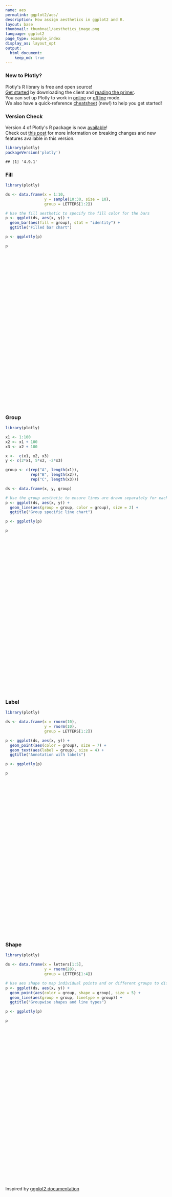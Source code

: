 ```yaml
---
name: aes
permalink: ggplot2/aes/
description: How assign aesthetics in ggplot2 and R.
layout: base
thumbnail: thumbnail/aesthetics_image.png
language: ggplot2
page_type: example_index
display_as: layout_opt
output:
  html_document:
    keep_md: true
---
```




### New to Plotly?

Plotly's R library is free and open source!<br>
[Get started](https://plot.ly/r/getting-started/) by downloading the client and [reading the primer](https://plot.ly/r/getting-started/).<br>
You can set up Plotly to work in [online](https://plot.ly/r/getting-started/#hosting-graphs-in-your-online-plotly-account) or [offline](https://plot.ly/r/offline/) mode.<br>
We also have a quick-reference [cheatsheet](https://images.plot.ly/plotly-documentation/images/r_cheat_sheet.pdf) (new!) to help you get started!

### Version Check

Version 4 of Plotly's R package is now [available](https://plot.ly/r/getting-started/#installation)!<br>
Check out [this post](http://moderndata.plot.ly/upgrading-to-plotly-4-0-and-above/) for more information on breaking changes and new features available in this version.


```r
library(plotly)
packageVersion('plotly')
```

```
## [1] '4.9.1'
```

### Fill


```r
library(plotly)

ds <- data.frame(x = 1:10,
                 y = sample(10:30, size = 10),
                 group = LETTERS[1:2])

# Use the fill aesthetic to specify the fill color for the bars
p <- ggplot(ds, aes(x, y)) +
  geom_bar(aes(fill = group), stat = "identity") +
  ggtitle("Filled bar chart")

p <- ggplotly(p)

p
```

<div id="htmlwidget-8f5d4b1f737844591c9a" style="width:672px;height:480px;" class="plotly html-widget"></div>
<script type="application/json" data-for="htmlwidget-8f5d4b1f737844591c9a">{"x":{"data":[{"orientation":"v","width":[0.9,0.9,0.9,0.9,0.899999999999999],"base":[0,0,0,0,0],"x":[1,3,5,7,9],"y":[20,16,26,14,28],"text":["x:  1<br />y: 20","x:  3<br />y: 16","x:  5<br />y: 26","x:  7<br />y: 14","x:  9<br />y: 28"],"type":"bar","marker":{"autocolorscale":false,"color":"rgba(248,118,109,1)","line":{"width":1.88976377952756,"color":"transparent"}},"name":"A","legendgroup":"A","showlegend":true,"xaxis":"x","yaxis":"y","hoverinfo":"text","frame":null},{"orientation":"v","width":[0.9,0.9,0.9,0.899999999999999,0.899999999999999],"base":[0,0,0,0,0],"x":[2,4,6,8,10],"y":[29,11,22,21,15],"text":["x:  2<br />y: 29","x:  4<br />y: 11","x:  6<br />y: 22","x:  8<br />y: 21","x: 10<br />y: 15"],"type":"bar","marker":{"autocolorscale":false,"color":"rgba(0,191,196,1)","line":{"width":1.88976377952756,"color":"transparent"}},"name":"B","legendgroup":"B","showlegend":true,"xaxis":"x","yaxis":"y","hoverinfo":"text","frame":null}],"layout":{"margin":{"t":43.7625570776256,"r":7.30593607305936,"b":40.1826484018265,"l":37.2602739726027},"plot_bgcolor":"rgba(235,235,235,1)","paper_bgcolor":"rgba(255,255,255,1)","font":{"color":"rgba(0,0,0,1)","family":"","size":14.6118721461187},"title":{"text":"Filled bar chart","font":{"color":"rgba(0,0,0,1)","family":"","size":17.5342465753425},"x":0,"xref":"paper"},"xaxis":{"domain":[0,1],"automargin":true,"type":"linear","autorange":false,"range":[0.0550000000000001,10.945],"tickmode":"array","ticktext":["2.5","5.0","7.5","10.0"],"tickvals":[2.5,5,7.5,10],"categoryorder":"array","categoryarray":["2.5","5.0","7.5","10.0"],"nticks":null,"ticks":"outside","tickcolor":"rgba(51,51,51,1)","ticklen":3.65296803652968,"tickwidth":0.66417600664176,"showticklabels":true,"tickfont":{"color":"rgba(77,77,77,1)","family":"","size":11.689497716895},"tickangle":-0,"showline":false,"linecolor":null,"linewidth":0,"showgrid":true,"gridcolor":"rgba(255,255,255,1)","gridwidth":0.66417600664176,"zeroline":false,"anchor":"y","title":{"text":"x","font":{"color":"rgba(0,0,0,1)","family":"","size":14.6118721461187}},"hoverformat":".2f"},"yaxis":{"domain":[0,1],"automargin":true,"type":"linear","autorange":false,"range":[-1.45,30.45],"tickmode":"array","ticktext":["0","10","20","30"],"tickvals":[0,10,20,30],"categoryorder":"array","categoryarray":["0","10","20","30"],"nticks":null,"ticks":"outside","tickcolor":"rgba(51,51,51,1)","ticklen":3.65296803652968,"tickwidth":0.66417600664176,"showticklabels":true,"tickfont":{"color":"rgba(77,77,77,1)","family":"","size":11.689497716895},"tickangle":-0,"showline":false,"linecolor":null,"linewidth":0,"showgrid":true,"gridcolor":"rgba(255,255,255,1)","gridwidth":0.66417600664176,"zeroline":false,"anchor":"x","title":{"text":"y","font":{"color":"rgba(0,0,0,1)","family":"","size":14.6118721461187}},"hoverformat":".2f"},"shapes":[{"type":"rect","fillcolor":null,"line":{"color":null,"width":0,"linetype":[]},"yref":"paper","xref":"paper","x0":0,"x1":1,"y0":0,"y1":1}],"showlegend":true,"legend":{"bgcolor":"rgba(255,255,255,1)","bordercolor":"transparent","borderwidth":1.88976377952756,"font":{"color":"rgba(0,0,0,1)","family":"","size":11.689497716895},"y":0.93503937007874},"annotations":[{"text":"group","x":1.02,"y":1,"showarrow":false,"ax":0,"ay":0,"font":{"color":"rgba(0,0,0,1)","family":"","size":14.6118721461187},"xref":"paper","yref":"paper","textangle":-0,"xanchor":"left","yanchor":"bottom","legendTitle":true}],"hovermode":"closest","barmode":"relative"},"config":{"doubleClick":"reset","showSendToCloud":false},"source":"A","attrs":{"3e204f7cab9":{"fill":{},"x":{},"y":{},"type":"bar"}},"cur_data":"3e204f7cab9","visdat":{"3e204f7cab9":["function (y) ","x"]},"highlight":{"on":"plotly_click","persistent":false,"dynamic":false,"selectize":false,"opacityDim":0.2,"selected":{"opacity":1},"debounce":0},"shinyEvents":["plotly_hover","plotly_click","plotly_selected","plotly_relayout","plotly_brushed","plotly_brushing","plotly_clickannotation","plotly_doubleclick","plotly_deselect","plotly_afterplot","plotly_sunburstclick"],"base_url":"https://plot.ly"},"evals":[],"jsHooks":[]}</script>

### Group


```r
library(plotly)

x1 <- 1:100
x2 <- x1 + 100
x3 <- x2 + 100

x <-  c(x1, x2, x3)
y <- c(2*x1, 5*x2, -2*x3)

group <- c(rep("A", length(x1)),
           rep("B", length(x2)),
           rep("C", length(x3)))

ds <- data.frame(x, y, group)

# Use the group aesthetic to ensure lines are drawn separately for each group
p <- ggplot(ds, aes(x, y)) +
  geom_line(aes(group = group, color = group), size = 2) +
  ggtitle("Group specific line chart")

p <- ggplotly(p)

p
```

<div id="htmlwidget-bd0870018616dec19d04" style="width:672px;height:480px;" class="plotly html-widget"></div>
<script type="application/json" data-for="htmlwidget-bd0870018616dec19d04">{"x":{"data":[{"x":[1,2,3,4,5,6,7,8,9,10,11,12,13,14,15,16,17,18,19,20,21,22,23,24,25,26,27,28,29,30,31,32,33,34,35,36,37,38,39,40,41,42,43,44,45,46,47,48,49,50,51,52,53,54,55,56,57,58,59,60,61,62,63,64,65,66,67,68,69,70,71,72,73,74,75,76,77,78,79,80,81,82,83,84,85,86,87,88,89,90,91,92,93,94,95,96,97,98,99,100],"y":[2,4,6,8,10,12,14,16,18,20,22,24,26,28,30,32,34,36,38,40,42,44,46,48,50,52,54,56,58,60,62,64,66,68,70,72,74,76,78,80,82,84,86,88,90,92,94,96,98,100,102,104,106,108,110,112,114,116,118,120,122,124,126,128,130,132,134,136,138,140,142,144,146,148,150,152,154,156,158,160,162,164,166,168,170,172,174,176,178,180,182,184,186,188,190,192,194,196,198,200],"text":["x:   1<br />y:    2","x:   2<br />y:    4","x:   3<br />y:    6","x:   4<br />y:    8","x:   5<br />y:   10","x:   6<br />y:   12","x:   7<br />y:   14","x:   8<br />y:   16","x:   9<br />y:   18","x:  10<br />y:   20","x:  11<br />y:   22","x:  12<br />y:   24","x:  13<br />y:   26","x:  14<br />y:   28","x:  15<br />y:   30","x:  16<br />y:   32","x:  17<br />y:   34","x:  18<br />y:   36","x:  19<br />y:   38","x:  20<br />y:   40","x:  21<br />y:   42","x:  22<br />y:   44","x:  23<br />y:   46","x:  24<br />y:   48","x:  25<br />y:   50","x:  26<br />y:   52","x:  27<br />y:   54","x:  28<br />y:   56","x:  29<br />y:   58","x:  30<br />y:   60","x:  31<br />y:   62","x:  32<br />y:   64","x:  33<br />y:   66","x:  34<br />y:   68","x:  35<br />y:   70","x:  36<br />y:   72","x:  37<br />y:   74","x:  38<br />y:   76","x:  39<br />y:   78","x:  40<br />y:   80","x:  41<br />y:   82","x:  42<br />y:   84","x:  43<br />y:   86","x:  44<br />y:   88","x:  45<br />y:   90","x:  46<br />y:   92","x:  47<br />y:   94","x:  48<br />y:   96","x:  49<br />y:   98","x:  50<br />y:  100","x:  51<br />y:  102","x:  52<br />y:  104","x:  53<br />y:  106","x:  54<br />y:  108","x:  55<br />y:  110","x:  56<br />y:  112","x:  57<br />y:  114","x:  58<br />y:  116","x:  59<br />y:  118","x:  60<br />y:  120","x:  61<br />y:  122","x:  62<br />y:  124","x:  63<br />y:  126","x:  64<br />y:  128","x:  65<br />y:  130","x:  66<br />y:  132","x:  67<br />y:  134","x:  68<br />y:  136","x:  69<br />y:  138","x:  70<br />y:  140","x:  71<br />y:  142","x:  72<br />y:  144","x:  73<br />y:  146","x:  74<br />y:  148","x:  75<br />y:  150","x:  76<br />y:  152","x:  77<br />y:  154","x:  78<br />y:  156","x:  79<br />y:  158","x:  80<br />y:  160","x:  81<br />y:  162","x:  82<br />y:  164","x:  83<br />y:  166","x:  84<br />y:  168","x:  85<br />y:  170","x:  86<br />y:  172","x:  87<br />y:  174","x:  88<br />y:  176","x:  89<br />y:  178","x:  90<br />y:  180","x:  91<br />y:  182","x:  92<br />y:  184","x:  93<br />y:  186","x:  94<br />y:  188","x:  95<br />y:  190","x:  96<br />y:  192","x:  97<br />y:  194","x:  98<br />y:  196","x:  99<br />y:  198","x: 100<br />y:  200"],"type":"scatter","mode":"lines","line":{"width":7.55905511811024,"color":"rgba(248,118,109,1)","dash":"solid"},"hoveron":"points","name":"A","legendgroup":"A","showlegend":true,"xaxis":"x","yaxis":"y","hoverinfo":"text","frame":null},{"x":[101,102,103,104,105,106,107,108,109,110,111,112,113,114,115,116,117,118,119,120,121,122,123,124,125,126,127,128,129,130,131,132,133,134,135,136,137,138,139,140,141,142,143,144,145,146,147,148,149,150,151,152,153,154,155,156,157,158,159,160,161,162,163,164,165,166,167,168,169,170,171,172,173,174,175,176,177,178,179,180,181,182,183,184,185,186,187,188,189,190,191,192,193,194,195,196,197,198,199,200],"y":[505,510,515,520,525,530,535,540,545,550,555,560,565,570,575,580,585,590,595,600,605,610,615,620,625,630,635,640,645,650,655,660,665,670,675,680,685,690,695,700,705,710,715,720,725,730,735,740,745,750,755,760,765,770,775,780,785,790,795,800,805,810,815,820,825,830,835,840,845,850,855,860,865,870,875,880,885,890,895,900,905,910,915,920,925,930,935,940,945,950,955,960,965,970,975,980,985,990,995,1000],"text":["x: 101<br />y:  505","x: 102<br />y:  510","x: 103<br />y:  515","x: 104<br />y:  520","x: 105<br />y:  525","x: 106<br />y:  530","x: 107<br />y:  535","x: 108<br />y:  540","x: 109<br />y:  545","x: 110<br />y:  550","x: 111<br />y:  555","x: 112<br />y:  560","x: 113<br />y:  565","x: 114<br />y:  570","x: 115<br />y:  575","x: 116<br />y:  580","x: 117<br />y:  585","x: 118<br />y:  590","x: 119<br />y:  595","x: 120<br />y:  600","x: 121<br />y:  605","x: 122<br />y:  610","x: 123<br />y:  615","x: 124<br />y:  620","x: 125<br />y:  625","x: 126<br />y:  630","x: 127<br />y:  635","x: 128<br />y:  640","x: 129<br />y:  645","x: 130<br />y:  650","x: 131<br />y:  655","x: 132<br />y:  660","x: 133<br />y:  665","x: 134<br />y:  670","x: 135<br />y:  675","x: 136<br />y:  680","x: 137<br />y:  685","x: 138<br />y:  690","x: 139<br />y:  695","x: 140<br />y:  700","x: 141<br />y:  705","x: 142<br />y:  710","x: 143<br />y:  715","x: 144<br />y:  720","x: 145<br />y:  725","x: 146<br />y:  730","x: 147<br />y:  735","x: 148<br />y:  740","x: 149<br />y:  745","x: 150<br />y:  750","x: 151<br />y:  755","x: 152<br />y:  760","x: 153<br />y:  765","x: 154<br />y:  770","x: 155<br />y:  775","x: 156<br />y:  780","x: 157<br />y:  785","x: 158<br />y:  790","x: 159<br />y:  795","x: 160<br />y:  800","x: 161<br />y:  805","x: 162<br />y:  810","x: 163<br />y:  815","x: 164<br />y:  820","x: 165<br />y:  825","x: 166<br />y:  830","x: 167<br />y:  835","x: 168<br />y:  840","x: 169<br />y:  845","x: 170<br />y:  850","x: 171<br />y:  855","x: 172<br />y:  860","x: 173<br />y:  865","x: 174<br />y:  870","x: 175<br />y:  875","x: 176<br />y:  880","x: 177<br />y:  885","x: 178<br />y:  890","x: 179<br />y:  895","x: 180<br />y:  900","x: 181<br />y:  905","x: 182<br />y:  910","x: 183<br />y:  915","x: 184<br />y:  920","x: 185<br />y:  925","x: 186<br />y:  930","x: 187<br />y:  935","x: 188<br />y:  940","x: 189<br />y:  945","x: 190<br />y:  950","x: 191<br />y:  955","x: 192<br />y:  960","x: 193<br />y:  965","x: 194<br />y:  970","x: 195<br />y:  975","x: 196<br />y:  980","x: 197<br />y:  985","x: 198<br />y:  990","x: 199<br />y:  995","x: 200<br />y: 1000"],"type":"scatter","mode":"lines","line":{"width":7.55905511811024,"color":"rgba(0,186,56,1)","dash":"solid"},"hoveron":"points","name":"B","legendgroup":"B","showlegend":true,"xaxis":"x","yaxis":"y","hoverinfo":"text","frame":null},{"x":[201,202,203,204,205,206,207,208,209,210,211,212,213,214,215,216,217,218,219,220,221,222,223,224,225,226,227,228,229,230,231,232,233,234,235,236,237,238,239,240,241,242,243,244,245,246,247,248,249,250,251,252,253,254,255,256,257,258,259,260,261,262,263,264,265,266,267,268,269,270,271,272,273,274,275,276,277,278,279,280,281,282,283,284,285,286,287,288,289,290,291,292,293,294,295,296,297,298,299,300],"y":[-402,-404,-406,-408,-410,-412,-414,-416,-418,-420,-422,-424,-426,-428,-430,-432,-434,-436,-438,-440,-442,-444,-446,-448,-450,-452,-454,-456,-458,-460,-462,-464,-466,-468,-470,-472,-474,-476,-478,-480,-482,-484,-486,-488,-490,-492,-494,-496,-498,-500,-502,-504,-506,-508,-510,-512,-514,-516,-518,-520,-522,-524,-526,-528,-530,-532,-534,-536,-538,-540,-542,-544,-546,-548,-550,-552,-554,-556,-558,-560,-562,-564,-566,-568,-570,-572,-574,-576,-578,-580,-582,-584,-586,-588,-590,-592,-594,-596,-598,-600],"text":["x: 201<br />y: -402","x: 202<br />y: -404","x: 203<br />y: -406","x: 204<br />y: -408","x: 205<br />y: -410","x: 206<br />y: -412","x: 207<br />y: -414","x: 208<br />y: -416","x: 209<br />y: -418","x: 210<br />y: -420","x: 211<br />y: -422","x: 212<br />y: -424","x: 213<br />y: -426","x: 214<br />y: -428","x: 215<br />y: -430","x: 216<br />y: -432","x: 217<br />y: -434","x: 218<br />y: -436","x: 219<br />y: -438","x: 220<br />y: -440","x: 221<br />y: -442","x: 222<br />y: -444","x: 223<br />y: -446","x: 224<br />y: -448","x: 225<br />y: -450","x: 226<br />y: -452","x: 227<br />y: -454","x: 228<br />y: -456","x: 229<br />y: -458","x: 230<br />y: -460","x: 231<br />y: -462","x: 232<br />y: -464","x: 233<br />y: -466","x: 234<br />y: -468","x: 235<br />y: -470","x: 236<br />y: -472","x: 237<br />y: -474","x: 238<br />y: -476","x: 239<br />y: -478","x: 240<br />y: -480","x: 241<br />y: -482","x: 242<br />y: -484","x: 243<br />y: -486","x: 244<br />y: -488","x: 245<br />y: -490","x: 246<br />y: -492","x: 247<br />y: -494","x: 248<br />y: -496","x: 249<br />y: -498","x: 250<br />y: -500","x: 251<br />y: -502","x: 252<br />y: -504","x: 253<br />y: -506","x: 254<br />y: -508","x: 255<br />y: -510","x: 256<br />y: -512","x: 257<br />y: -514","x: 258<br />y: -516","x: 259<br />y: -518","x: 260<br />y: -520","x: 261<br />y: -522","x: 262<br />y: -524","x: 263<br />y: -526","x: 264<br />y: -528","x: 265<br />y: -530","x: 266<br />y: -532","x: 267<br />y: -534","x: 268<br />y: -536","x: 269<br />y: -538","x: 270<br />y: -540","x: 271<br />y: -542","x: 272<br />y: -544","x: 273<br />y: -546","x: 274<br />y: -548","x: 275<br />y: -550","x: 276<br />y: -552","x: 277<br />y: -554","x: 278<br />y: -556","x: 279<br />y: -558","x: 280<br />y: -560","x: 281<br />y: -562","x: 282<br />y: -564","x: 283<br />y: -566","x: 284<br />y: -568","x: 285<br />y: -570","x: 286<br />y: -572","x: 287<br />y: -574","x: 288<br />y: -576","x: 289<br />y: -578","x: 290<br />y: -580","x: 291<br />y: -582","x: 292<br />y: -584","x: 293<br />y: -586","x: 294<br />y: -588","x: 295<br />y: -590","x: 296<br />y: -592","x: 297<br />y: -594","x: 298<br />y: -596","x: 299<br />y: -598","x: 300<br />y: -600"],"type":"scatter","mode":"lines","line":{"width":7.55905511811024,"color":"rgba(97,156,255,1)","dash":"solid"},"hoveron":"points","name":"C","legendgroup":"C","showlegend":true,"xaxis":"x","yaxis":"y","hoverinfo":"text","frame":null}],"layout":{"margin":{"t":43.7625570776256,"r":7.30593607305936,"b":40.1826484018265,"l":48.9497716894977},"plot_bgcolor":"rgba(235,235,235,1)","paper_bgcolor":"rgba(255,255,255,1)","font":{"color":"rgba(0,0,0,1)","family":"","size":14.6118721461187},"title":{"text":"Group specific line chart","font":{"color":"rgba(0,0,0,1)","family":"","size":17.5342465753425},"x":0,"xref":"paper"},"xaxis":{"domain":[0,1],"automargin":true,"type":"linear","autorange":false,"range":[-13.95,314.95],"tickmode":"array","ticktext":["0","100","200","300"],"tickvals":[0,100,200,300],"categoryorder":"array","categoryarray":["0","100","200","300"],"nticks":null,"ticks":"outside","tickcolor":"rgba(51,51,51,1)","ticklen":3.65296803652968,"tickwidth":0.66417600664176,"showticklabels":true,"tickfont":{"color":"rgba(77,77,77,1)","family":"","size":11.689497716895},"tickangle":-0,"showline":false,"linecolor":null,"linewidth":0,"showgrid":true,"gridcolor":"rgba(255,255,255,1)","gridwidth":0.66417600664176,"zeroline":false,"anchor":"y","title":{"text":"x","font":{"color":"rgba(0,0,0,1)","family":"","size":14.6118721461187}},"hoverformat":".2f"},"yaxis":{"domain":[0,1],"automargin":true,"type":"linear","autorange":false,"range":[-680,1080],"tickmode":"array","ticktext":["-500","0","500","1000"],"tickvals":[-500,0,500,1000],"categoryorder":"array","categoryarray":["-500","0","500","1000"],"nticks":null,"ticks":"outside","tickcolor":"rgba(51,51,51,1)","ticklen":3.65296803652968,"tickwidth":0.66417600664176,"showticklabels":true,"tickfont":{"color":"rgba(77,77,77,1)","family":"","size":11.689497716895},"tickangle":-0,"showline":false,"linecolor":null,"linewidth":0,"showgrid":true,"gridcolor":"rgba(255,255,255,1)","gridwidth":0.66417600664176,"zeroline":false,"anchor":"x","title":{"text":"y","font":{"color":"rgba(0,0,0,1)","family":"","size":14.6118721461187}},"hoverformat":".2f"},"shapes":[{"type":"rect","fillcolor":null,"line":{"color":null,"width":0,"linetype":[]},"yref":"paper","xref":"paper","x0":0,"x1":1,"y0":0,"y1":1}],"showlegend":true,"legend":{"bgcolor":"rgba(255,255,255,1)","bordercolor":"transparent","borderwidth":1.88976377952756,"font":{"color":"rgba(0,0,0,1)","family":"","size":11.689497716895},"y":0.93503937007874},"annotations":[{"text":"group","x":1.02,"y":1,"showarrow":false,"ax":0,"ay":0,"font":{"color":"rgba(0,0,0,1)","family":"","size":14.6118721461187},"xref":"paper","yref":"paper","textangle":-0,"xanchor":"left","yanchor":"bottom","legendTitle":true}],"hovermode":"closest","barmode":"relative"},"config":{"doubleClick":"reset","showSendToCloud":false},"source":"A","attrs":{"3e20312ac1b9":{"colour":{},"x":{},"y":{},"type":"scatter"}},"cur_data":"3e20312ac1b9","visdat":{"3e20312ac1b9":["function (y) ","x"]},"highlight":{"on":"plotly_click","persistent":false,"dynamic":false,"selectize":false,"opacityDim":0.2,"selected":{"opacity":1},"debounce":0},"shinyEvents":["plotly_hover","plotly_click","plotly_selected","plotly_relayout","plotly_brushed","plotly_brushing","plotly_clickannotation","plotly_doubleclick","plotly_deselect","plotly_afterplot","plotly_sunburstclick"],"base_url":"https://plot.ly"},"evals":[],"jsHooks":[]}</script>

### Label


```r
library(plotly)

ds <- data.frame(x = rnorm(10),
                 y = rnorm(10),
                 group = LETTERS[1:2])

p <- ggplot(ds, aes(x, y)) +
  geom_point(aes(color = group), size = 7) +
  geom_text(aes(label = group), size = 4) +
  ggtitle("Annotation with labels")

p <- ggplotly(p)

p
```

<div id="htmlwidget-947bb30c4d74629e68d4" style="width:672px;height:480px;" class="plotly html-widget"></div>
<script type="application/json" data-for="htmlwidget-947bb30c4d74629e68d4">{"x":{"data":[{"x":[-0.595881634989359,1.06796549289261,1.42073623856911,-0.408204407510054,0.975852487086761],"y":[0.657136772302307,-0.144413587834932,0.111938315442583,1.39419032351712,0.408550982371362],"text":["x: -0.5958816<br />y:  0.6571368","x:  1.0679655<br />y: -0.1444136","x:  1.4207362<br />y:  0.1119383","x: -0.4082044<br />y:  1.3941903","x:  0.9758525<br />y:  0.4085510"],"type":"scatter","mode":"markers","marker":{"autocolorscale":false,"color":"rgba(248,118,109,1)","opacity":1,"size":26.4566929133858,"symbol":"circle","line":{"width":1.88976377952756,"color":"rgba(248,118,109,1)"}},"hoveron":"points","name":"A","legendgroup":"A","showlegend":true,"xaxis":"x","yaxis":"y","hoverinfo":"text","frame":null},{"x":[-0.799179676831699,0.15996352367045,-0.405023200088652,1.83703050825518,2.21957442919463],"y":[0.507623381675146,0.504096682885154,0.551997641046508,0.421305751231173,-0.706675132933407],"text":["x: -0.7991797<br />y:  0.5076234","x:  0.1599635<br />y:  0.5040967","x: -0.4050232<br />y:  0.5519976","x:  1.8370305<br />y:  0.4213058","x:  2.2195744<br />y: -0.7066751"],"type":"scatter","mode":"markers","marker":{"autocolorscale":false,"color":"rgba(0,191,196,1)","opacity":1,"size":26.4566929133858,"symbol":"circle","line":{"width":1.88976377952756,"color":"rgba(0,191,196,1)"}},"hoveron":"points","name":"B","legendgroup":"B","showlegend":true,"xaxis":"x","yaxis":"y","hoverinfo":"text","frame":null},{"x":[-0.595881634989359,-0.799179676831699,1.06796549289261,0.15996352367045,1.42073623856911,-0.405023200088652,-0.408204407510054,1.83703050825518,0.975852487086761,2.21957442919463],"y":[0.657136772302307,0.507623381675146,-0.144413587834932,0.504096682885154,0.111938315442583,0.551997641046508,1.39419032351712,0.421305751231173,0.408550982371362,-0.706675132933407],"text":["A","B","A","B","A","B","A","B","A","B"],"hovertext":["x: -0.5958816<br />y:  0.6571368","x: -0.7991797<br />y:  0.5076234","x:  1.0679655<br />y: -0.1444136","x:  0.1599635<br />y:  0.5040967","x:  1.4207362<br />y:  0.1119383","x: -0.4050232<br />y:  0.5519976","x: -0.4082044<br />y:  1.3941903","x:  1.8370305<br />y:  0.4213058","x:  0.9758525<br />y:  0.4085510","x:  2.2195744<br />y: -0.7066751"],"textfont":{"size":15.1181102362205,"color":"rgba(0,0,0,1)"},"type":"scatter","mode":"text","hoveron":"points","showlegend":false,"xaxis":"x","yaxis":"y","hoverinfo":"text","frame":null}],"layout":{"margin":{"t":43.7625570776256,"r":7.30593607305936,"b":40.1826484018265,"l":48.9497716894977},"plot_bgcolor":"rgba(235,235,235,1)","paper_bgcolor":"rgba(255,255,255,1)","font":{"color":"rgba(0,0,0,1)","family":"","size":14.6118721461187},"title":{"text":"Annotation with labels","font":{"color":"rgba(0,0,0,1)","family":"","size":17.5342465753425},"x":0,"xref":"paper"},"xaxis":{"domain":[0,1],"automargin":true,"type":"linear","autorange":false,"range":[-0.950117382133015,2.37051213449594],"tickmode":"array","ticktext":["0","1","2"],"tickvals":[0,1,2],"categoryorder":"array","categoryarray":["0","1","2"],"nticks":null,"ticks":"outside","tickcolor":"rgba(51,51,51,1)","ticklen":3.65296803652968,"tickwidth":0.66417600664176,"showticklabels":true,"tickfont":{"color":"rgba(77,77,77,1)","family":"","size":11.689497716895},"tickangle":-0,"showline":false,"linecolor":null,"linewidth":0,"showgrid":true,"gridcolor":"rgba(255,255,255,1)","gridwidth":0.66417600664176,"zeroline":false,"anchor":"y","title":{"text":"x","font":{"color":"rgba(0,0,0,1)","family":"","size":14.6118721461187}},"hoverformat":".2f"},"yaxis":{"domain":[0,1],"automargin":true,"type":"linear","autorange":false,"range":[-0.811718405755934,1.49923359633965],"tickmode":"array","ticktext":["-0.5","0.0","0.5","1.0"],"tickvals":[-0.5,0,0.5,1],"categoryorder":"array","categoryarray":["-0.5","0.0","0.5","1.0"],"nticks":null,"ticks":"outside","tickcolor":"rgba(51,51,51,1)","ticklen":3.65296803652968,"tickwidth":0.66417600664176,"showticklabels":true,"tickfont":{"color":"rgba(77,77,77,1)","family":"","size":11.689497716895},"tickangle":-0,"showline":false,"linecolor":null,"linewidth":0,"showgrid":true,"gridcolor":"rgba(255,255,255,1)","gridwidth":0.66417600664176,"zeroline":false,"anchor":"x","title":{"text":"y","font":{"color":"rgba(0,0,0,1)","family":"","size":14.6118721461187}},"hoverformat":".2f"},"shapes":[{"type":"rect","fillcolor":null,"line":{"color":null,"width":0,"linetype":[]},"yref":"paper","xref":"paper","x0":0,"x1":1,"y0":0,"y1":1}],"showlegend":true,"legend":{"bgcolor":"rgba(255,255,255,1)","bordercolor":"transparent","borderwidth":1.88976377952756,"font":{"color":"rgba(0,0,0,1)","family":"","size":11.689497716895},"y":0.93503937007874},"annotations":[{"text":"group","x":1.02,"y":1,"showarrow":false,"ax":0,"ay":0,"font":{"color":"rgba(0,0,0,1)","family":"","size":14.6118721461187},"xref":"paper","yref":"paper","textangle":-0,"xanchor":"left","yanchor":"bottom","legendTitle":true}],"hovermode":"closest","barmode":"relative"},"config":{"doubleClick":"reset","showSendToCloud":false},"source":"A","attrs":{"3e2022bb94e":{"colour":{},"x":{},"y":{},"type":"scatter"},"3e205b53b1be":{"label":{},"x":{},"y":{}}},"cur_data":"3e2022bb94e","visdat":{"3e2022bb94e":["function (y) ","x"],"3e205b53b1be":["function (y) ","x"]},"highlight":{"on":"plotly_click","persistent":false,"dynamic":false,"selectize":false,"opacityDim":0.2,"selected":{"opacity":1},"debounce":0},"shinyEvents":["plotly_hover","plotly_click","plotly_selected","plotly_relayout","plotly_brushed","plotly_brushing","plotly_clickannotation","plotly_doubleclick","plotly_deselect","plotly_afterplot","plotly_sunburstclick"],"base_url":"https://plot.ly"},"evals":[],"jsHooks":[]}</script>

### Shape


```r
library(plotly)

ds <- data.frame(x = letters[1:5],
                 y = rnorm(20),
                 group = LETTERS[1:4])

# Use aes shape to map individual points and or different groups to different shapes
p <- ggplot(ds, aes(x, y)) +
  geom_point(aes(color = group, shape = group), size = 5) +
  geom_line(aes(group = group, linetype = group)) +
  ggtitle("Groupwise shapes and line types")

p <- ggplotly(p)

p
```

<div id="htmlwidget-a31d1a1cc93797a8697b" style="width:672px;height:480px;" class="plotly html-widget"></div>
<script type="application/json" data-for="htmlwidget-a31d1a1cc93797a8697b">{"x":{"data":[{"x":[1,5,4,3,2],"y":[0.482186143352745,-2.02736403733885,0.876039409300791,-1.72162745889755,0.00631369284400877],"text":["x: a<br />y:  0.482186143","x: e<br />y: -2.027364037","x: d<br />y:  0.876039409","x: c<br />y: -1.721627459","x: b<br />y:  0.006313693"],"type":"scatter","mode":"markers","marker":{"autocolorscale":false,"color":"rgba(248,118,109,1)","opacity":1,"size":18.8976377952756,"symbol":"circle","line":{"width":1.88976377952756,"color":"rgba(248,118,109,1)"}},"hoveron":"points","name":"(A,1)","legendgroup":"(A,1)","showlegend":true,"xaxis":"x","yaxis":"y","hoverinfo":"text","frame":null},{"x":[2,1,5,4,3],"y":[0.936788167776193,-0.0771837512483769,-0.685627124494963,1.0005694541579,-0.781361013259138],"text":["x: b<br />y:  0.936788168","x: a<br />y: -0.077183751","x: e<br />y: -0.685627124","x: d<br />y:  1.000569454","x: c<br />y: -0.781361013"],"type":"scatter","mode":"markers","marker":{"autocolorscale":false,"color":"rgba(124,174,0,1)","opacity":1,"size":18.8976377952756,"symbol":"triangle-up","line":{"width":1.88976377952756,"color":"rgba(124,174,0,1)"}},"hoveron":"points","name":"(B,1)","legendgroup":"(B,1)","showlegend":true,"xaxis":"x","yaxis":"y","hoverinfo":"text","frame":null},{"x":[3,2,1,5,4],"y":[-1.50766699523157,-0.771967371960081,-0.085236565949964,-1.70241016359723,2.12439039655599],"text":["x: c<br />y: -1.507666995","x: b<br />y: -0.771967372","x: a<br />y: -0.085236566","x: e<br />y: -1.702410164","x: d<br />y:  2.124390397"],"type":"scatter","mode":"markers","marker":{"autocolorscale":false,"color":"rgba(0,191,196,1)","opacity":1,"size":18.8976377952756,"symbol":"square","line":{"width":1.88976377952756,"color":"rgba(0,191,196,1)"}},"hoveron":"points","name":"(C,1)","legendgroup":"(C,1)","showlegend":true,"xaxis":"x","yaxis":"y","hoverinfo":"text","frame":null},{"x":[4,3,2,1,5],"y":[0.303831540001915,-0.427066903926637,1.21088679598444,-1.86735075334787,3.44833960826426],"text":["x: d<br />y:  0.303831540","x: c<br />y: -0.427066904","x: b<br />y:  1.210886796","x: a<br />y: -1.867350753","x: e<br />y:  3.448339608"],"type":"scatter","mode":"markers","marker":{"autocolorscale":false,"color":"rgba(199,124,255,1)","opacity":1,"size":18.8976377952756,"symbol":"cross-thin-open","line":{"width":1.88976377952756,"color":"rgba(199,124,255,1)"}},"hoveron":"points","name":"(D,1)","legendgroup":"(D,1)","showlegend":true,"xaxis":"x","yaxis":"y","hoverinfo":"text","frame":null},{"x":[1,2,3,4,5],"y":[0.482186143352745,0.00631369284400877,-1.72162745889755,0.876039409300791,-2.02736403733885],"text":["x: a<br />y:  0.482186143","x: b<br />y:  0.006313693","x: c<br />y: -1.721627459","x: d<br />y:  0.876039409","x: e<br />y: -2.027364037"],"type":"scatter","mode":"lines","line":{"width":1.88976377952756,"color":"rgba(0,0,0,1)","dash":"solid"},"hoveron":"points","name":"(A,1,NA)","legendgroup":"(A,1,NA)","showlegend":true,"xaxis":"x","yaxis":"y","hoverinfo":"text","frame":null},{"x":[1,2,3,4,5],"y":[-0.0771837512483769,0.936788167776193,-0.781361013259138,1.0005694541579,-0.685627124494963],"text":["x: a<br />y: -0.077183751","x: b<br />y:  0.936788168","x: c<br />y: -0.781361013","x: d<br />y:  1.000569454","x: e<br />y: -0.685627124"],"type":"scatter","mode":"lines","line":{"width":1.88976377952756,"color":"rgba(0,0,0,1)","dash":"dash"},"hoveron":"points","name":"(B,1,NA)","legendgroup":"(B,1,NA)","showlegend":true,"xaxis":"x","yaxis":"y","hoverinfo":"text","frame":null},{"x":[1,2,3,4,5],"y":[-0.085236565949964,-0.771967371960081,-1.50766699523157,2.12439039655599,-1.70241016359723],"text":["x: a<br />y: -0.085236566","x: b<br />y: -0.771967372","x: c<br />y: -1.507666995","x: d<br />y:  2.124390397","x: e<br />y: -1.702410164"],"type":"scatter","mode":"lines","line":{"width":1.88976377952756,"color":"rgba(0,0,0,1)","dash":"dot"},"hoveron":"points","name":"(C,1,NA)","legendgroup":"(C,1,NA)","showlegend":true,"xaxis":"x","yaxis":"y","hoverinfo":"text","frame":null},{"x":[1,2,3,4,5],"y":[-1.86735075334787,1.21088679598444,-0.427066903926637,0.303831540001915,3.44833960826426],"text":["x: a<br />y: -1.867350753","x: b<br />y:  1.210886796","x: c<br />y: -0.427066904","x: d<br />y:  0.303831540","x: e<br />y:  3.448339608"],"type":"scatter","mode":"lines","line":{"width":1.88976377952756,"color":"rgba(0,0,0,1)","dash":"dashdot"},"hoveron":"points","name":"(D,1,NA)","legendgroup":"(D,1,NA)","showlegend":true,"xaxis":"x","yaxis":"y","hoverinfo":"text","frame":null}],"layout":{"margin":{"t":43.7625570776256,"r":7.30593607305936,"b":40.1826484018265,"l":37.2602739726027},"plot_bgcolor":"rgba(235,235,235,1)","paper_bgcolor":"rgba(255,255,255,1)","font":{"color":"rgba(0,0,0,1)","family":"","size":14.6118721461187},"title":{"text":"Groupwise shapes and line types","font":{"color":"rgba(0,0,0,1)","family":"","size":17.5342465753425},"x":0,"xref":"paper"},"xaxis":{"domain":[0,1],"automargin":true,"type":"linear","autorange":false,"range":[0.4,5.6],"tickmode":"array","ticktext":["a","b","c","d","e"],"tickvals":[1,2,3,4,5],"categoryorder":"array","categoryarray":["a","b","c","d","e"],"nticks":null,"ticks":"outside","tickcolor":"rgba(51,51,51,1)","ticklen":3.65296803652968,"tickwidth":0.66417600664176,"showticklabels":true,"tickfont":{"color":"rgba(77,77,77,1)","family":"","size":11.689497716895},"tickangle":-0,"showline":false,"linecolor":null,"linewidth":0,"showgrid":true,"gridcolor":"rgba(255,255,255,1)","gridwidth":0.66417600664176,"zeroline":false,"anchor":"y","title":{"text":"x","font":{"color":"rgba(0,0,0,1)","family":"","size":14.6118721461187}},"hoverformat":".2f"},"yaxis":{"domain":[0,1],"automargin":true,"type":"linear","autorange":false,"range":[-2.30114921961901,3.72212479054442],"tickmode":"array","ticktext":["-2","0","2"],"tickvals":[-2,0,2],"categoryorder":"array","categoryarray":["-2","0","2"],"nticks":null,"ticks":"outside","tickcolor":"rgba(51,51,51,1)","ticklen":3.65296803652968,"tickwidth":0.66417600664176,"showticklabels":true,"tickfont":{"color":"rgba(77,77,77,1)","family":"","size":11.689497716895},"tickangle":-0,"showline":false,"linecolor":null,"linewidth":0,"showgrid":true,"gridcolor":"rgba(255,255,255,1)","gridwidth":0.66417600664176,"zeroline":false,"anchor":"x","title":{"text":"y","font":{"color":"rgba(0,0,0,1)","family":"","size":14.6118721461187}},"hoverformat":".2f"},"shapes":[{"type":"rect","fillcolor":null,"line":{"color":null,"width":0,"linetype":[]},"yref":"paper","xref":"paper","x0":0,"x1":1,"y0":0,"y1":1}],"showlegend":true,"legend":{"bgcolor":"rgba(255,255,255,1)","bordercolor":"transparent","borderwidth":1.88976377952756,"font":{"color":"rgba(0,0,0,1)","family":"","size":11.689497716895},"y":0.93503937007874},"annotations":[{"text":"group","x":1.02,"y":1,"showarrow":false,"ax":0,"ay":0,"font":{"color":"rgba(0,0,0,1)","family":"","size":14.6118721461187},"xref":"paper","yref":"paper","textangle":-0,"xanchor":"left","yanchor":"bottom","legendTitle":true}],"hovermode":"closest","barmode":"relative"},"config":{"doubleClick":"reset","showSendToCloud":false},"source":"A","attrs":{"3e203302d136":{"colour":{},"shape":{},"x":{},"y":{},"type":"scatter"},"3e20fa81dcb":{"linetype":{},"x":{},"y":{}}},"cur_data":"3e203302d136","visdat":{"3e203302d136":["function (y) ","x"],"3e20fa81dcb":["function (y) ","x"]},"highlight":{"on":"plotly_click","persistent":false,"dynamic":false,"selectize":false,"opacityDim":0.2,"selected":{"opacity":1},"debounce":0},"shinyEvents":["plotly_hover","plotly_click","plotly_selected","plotly_relayout","plotly_brushed","plotly_brushing","plotly_clickannotation","plotly_doubleclick","plotly_deselect","plotly_afterplot","plotly_sunburstclick"],"base_url":"https://plot.ly"},"evals":[],"jsHooks":[]}</script>

Inspired by <a href="http://docs.ggplot2.org/current/">ggplot2 documentation</a>
